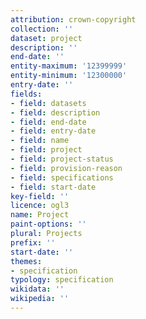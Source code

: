 ```yaml
---
attribution: crown-copyright
collection: ''
dataset: project
description: ''
end-date: ''
entity-maximum: '12399999'
entity-minimum: '12300000'
entry-date: ''
fields:
- field: datasets
- field: description
- field: end-date
- field: entry-date
- field: name
- field: project
- field: project-status
- field: provision-reason
- field: specifications
- field: start-date
key-field: ''
licence: ogl3
name: Project
paint-options: ''
plural: Projects
prefix: ''
start-date: ''
themes:
- specification
typology: specification
wikidata: ''
wikipedia: ''
---
```

